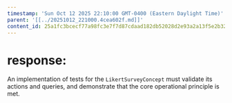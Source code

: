 ```yaml
---
timestamp: 'Sun Oct 12 2025 22:10:00 GMT-0400 (Eastern Daylight Time)'
parent: '[[../20251012_221000.4cea602f.md]]'
content_id: 25a1fc3bcecf77a98fc3e7f7d87cdaad182db52028d2e93a2a13f5e2b322a3be
---
```


# response:

An implementation of tests for the `LikertSurveyConcept` must validate its actions and queries, and demonstrate that the core operational principle is met.
